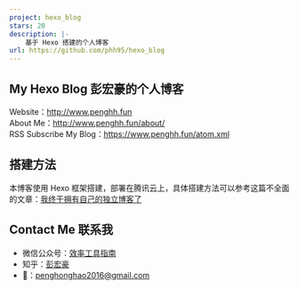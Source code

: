 ```yaml
---
project: hexo_blog
stars: 20
description: |-
    基于 Hexo 搭建的个人博客
url: https://github.com/phh95/hexo_blog
---
```


## My Hexo Blog 彭宏豪的个人博客     

Website：http://www.penghh.fun     
About Me：http://www.penghh.fun/about/        
RSS Subscribe My Blog：https://www.penghh.fun/atom.xml       

## 搭建方法   

本博客使用 Hexo 框架搭建，部署在腾讯云上，具体搭建方法可以参考这篇不全面的文章：[我终于拥有自己的独立博客了](https://www.penghh.fun/2020/10/21/2020-10-21-post01/)     

## Contact Me 联系我    

* 微信公众号：[效率工具指南](https://sourl.cn/xcjbf4)            
* 知乎：[彭宏豪](https://www.zhihu.com/people/angola-84)    
* 📮：[penghonghao2016@gmail.com](mailto:penghonghao2016@gmail.com)    




